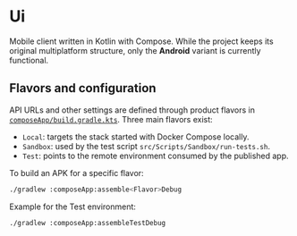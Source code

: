 # Ui

Mobile client written in Kotlin with Compose. While the project keeps its original multiplatform structure, only the **Android** variant is currently functional.

## Flavors and configuration

API URLs and other settings are defined through product flavors in [`composeApp/build.gradle.kts`](composeApp/build.gradle.kts). Three main flavors exist:

- `Local`: targets the stack started with Docker Compose locally.
- `Sandbox`: used by the test script `src/Scripts/Sandbox/run-tests.sh`.
- `Test`: points to the remote environment consumed by the published app.

To build an APK for a specific flavor:

```bash
./gradlew :composeApp:assemble<Flavor>Debug
```

Example for the Test environment:

```bash
./gradlew :composeApp:assembleTestDebug
```
